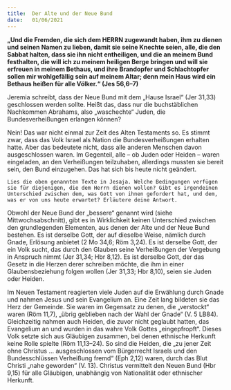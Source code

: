 ```yaml
---
title:  Der Alte und der Neue Bund
date:   01/06/2021
---
```


**„Und die Fremden, die sich dem HERRN zugewandt haben, ihm zu dienen und seinen Namen zu lieben, damit sie seine Knechte seien, alle, die den Sabbat halten, dass sie ihn nicht entheiligen, und die an meinem Bund festhalten, die will ich zu meinem heiligen Berge bringen und will sie erfreuen in meinem Bethaus, und ihre Brandopfer und Schlachtopfer sollen mir wohlgefällig sein auf meinem Altar; denn mein Haus wird ein Bethaus heißen für alle Völker.“ (Jes 56,6–7)**

Jeremia schreibt, dass der Neue Bund mit dem „Hause Israel“ (Jer 31,33) geschlossen werden sollte. Heißt das, dass nur die buchstäblichen Nachkommen Abrahams, also „waschechte“ Juden, die Bundesverheißungen erlangen können?

Nein! Das war nicht einmal zur Zeit des Alten Testaments so. Es stimmt zwar, dass das Volk Israel als Nation die Bundesverheißungen erhalten hatte. Aber das bedeutete nicht, dass alle anderen Menschen davon ausgeschlossen waren. Im Gegenteil, alle – ob Juden oder Heiden – waren eingeladen, an den Verheißungen teilzuhaben, allerdings mussten sie bereit sein, den Bund einzugehen. Das hat sich bis heute nicht geändert.

`Lies die oben genannten Texte in Jesaja. Welche Bedingungen verfügen sie für diejenigen, die dem Herrn dienen wollen? Gibt es irgendeinen Unterschied zwischen dem, was Gott von ihnen gefordert hat, und dem, was er von uns heute erwartet? Erläutere deine Antwort.`

Obwohl der Neue Bund der „bessere“ genannt wird (siehe Mittwochsabschnitt), gibt es in Wirklichkeit keinen Unterschied zwischen den grundlegenden Elementen, aus denen der Alte und der Neue Bund bestehen. Es ist derselbe Gott, der auf dieselbe Weise, nämlich durch Gnade, Erlösung anbietet (2 Mo 34,6; Röm 3,24). Es ist derselbe Gott, der ein Volk sucht, das durch den Glauben seine Verheißungen der Vergebung in Anspruch nimmt (Jer 31,34; Hbr 8,12). Es ist derselbe Gott, der das Gesetz in die Herzen derer schreiben möchte, die ihm in einer Glaubensbeziehung folgen wollen (Jer 31,33; Hbr 8,10), seien sie Juden oder Heiden.

Im Neuen Testament reagierten viele Juden auf die Erwählung durch Gnade und nahmen Jesus und sein Evangelium an. Eine Zeit lang bildeten sie das Herz der Gemeinde. Sie waren im Gegensatz zu denen, die „verstockt“ waren (Röm 11,7), „übrig geblieben nach der Wahl der Gnade“ (V. 5 LB84). Gleichzeitig nahmen auch Heiden, die zuvor nicht geglaubt hatten, das Evangelium an und wurden in das wahre Volk Gottes „eingepfropft“. Dieses Volk setzte sich aus Gläubigen zusammen, bei denen ethnische Herkunft keine Rolle spielte (Röm 11,13–24). So sind die Heiden, die „zu jener Zeit ohne Christus ... ausgeschlossen vom Bürgerrecht Israels und den Bundesschlüssen Verheißung fremd“ (Eph 2,12) waren, durch das Blut Christi „nahe geworden“ (V. 13). Christus vermittelt den Neuen Bund (Hbr 9,15) für alle Gläubigen, unabhängig von Nationalität oder ethnischer Herkunft.